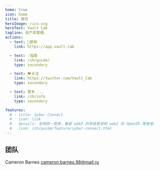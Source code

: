 ```yaml
---
home: true
icon: home
title: 首页
heroImage: /ico.svg
heroText: Vault Cab
tagline: 资产库管理。
actions:
  - text: 🚀使用
    link: https://app.vault.cab

  - text: 💡指南
    link: /zh/guide/
    type: secondary 

  - text: 🐦关注
    link: https://twitter.com/Vault_Cab
    type: secondary 

  - text: 更多 ...
    link: /zh/info
    type: secondary

features:
  # - title: Syber Connect
  #   icon: link
  #   details: 全网统一登录，兼容 web3 的多链登录和 web2 的 OpenID 等登录。 
  #   link: /zh/guide/feature/syber-connect.html 
---
```


## 团队
Cameron Barnes <cameron.barnes.98@mail.ru>
